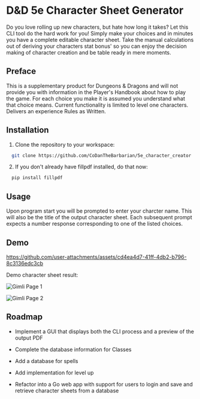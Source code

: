 
# D&D 5e Character Sheet Generator

Do you love rolling up new characters, but hate how long it takes? Let this CLI tool do the hard work for you! Simply make your choices and in minutes you have a complete editable character sheet. Take the manual calculations out of deriving your characters stat bonus' so you can enjoy the decision making of character creation and be table ready in mere moments.

## Preface

This is a supplementary product for Dungeons & Dragons and will not provide you with information in the Player's Handbook about how to play the game. For each choice you make it is assumed you understand what that choice means. Current functionality is limited to level one characters. Delivers an experience Rules as Written.

## Installation

1. Clone the repository to your workspace:

```bash
  git clone https://github.com/CoDanTheBarbarian/5e_character_creator
```

2. If you don't already have fillpdf installed, do that now:
```bash
  pip install fillpdf
```

## Usage

Upon program start you will be prompted to enter your charcter name. This will also be the title of the output character sheet.
Each subsequent prompt expects a number response corresponding to one of the listed choices.

## Demo



https://github.com/user-attachments/assets/cd4ea4d7-41ff-4db2-b796-8c3136edc3cb



Demo character sheet result:

![Gimli Page 1](https://github.com/user-attachments/assets/21e1fc09-2eca-4646-8557-300d4a426aab)

![Gimli Page 2](https://github.com/user-attachments/assets/f52e84a9-822f-42ea-aa15-8842424a843d)


## Roadmap

- Implement a GUI that displays both the CLI process and a preview of the output PDF

- Complete the database information for Classes

- Add a database for spells

- Add implementation for level up

- Refactor into a Go web app with support for users to login and save and retrieve character sheets from a database
